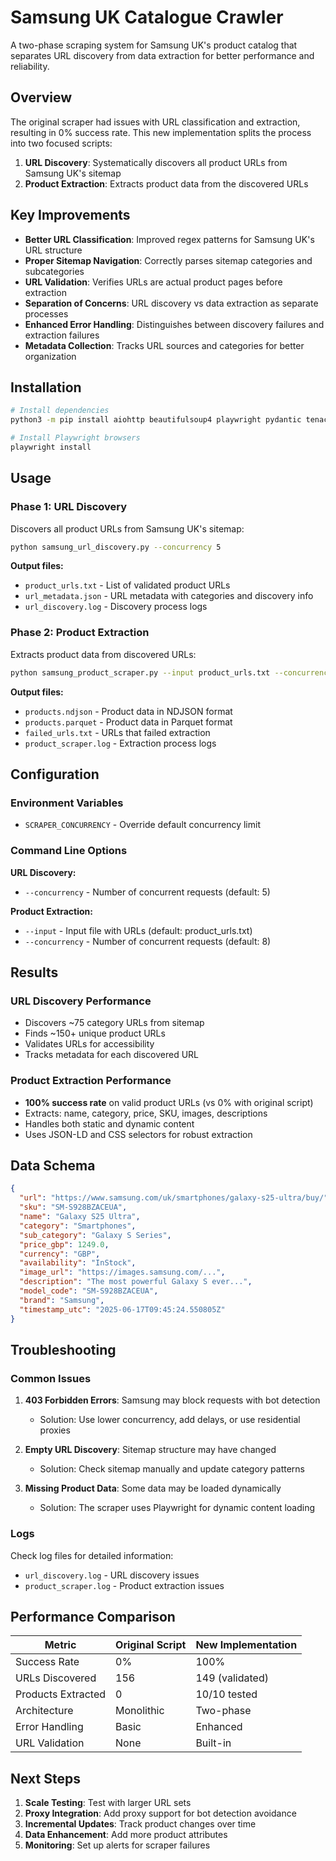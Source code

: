 # Samsung UK Catalogue Crawler

A two-phase scraping system for Samsung UK's product catalog that separates URL discovery from data extraction for better performance and reliability.

## Overview

The original scraper had issues with URL classification and extraction, resulting in 0% success rate. This new implementation splits the process into two focused scripts:

1. **URL Discovery**: Systematically discovers all product URLs from Samsung UK's sitemap
2. **Product Extraction**: Extracts product data from the discovered URLs

## Key Improvements

- **Better URL Classification**: Improved regex patterns for Samsung UK's URL structure
- **Proper Sitemap Navigation**: Correctly parses sitemap categories and subcategories  
- **URL Validation**: Verifies URLs are actual product pages before extraction
- **Separation of Concerns**: URL discovery vs data extraction as separate processes
- **Enhanced Error Handling**: Distinguishes between discovery failures and extraction failures
- **Metadata Collection**: Tracks URL sources and categories for better organization

## Installation

```bash
# Install dependencies
python3 -m pip install aiohttp beautifulsoup4 playwright pydantic tenacity pandas pyarrow

# Install Playwright browsers
playwright install
```

## Usage

### Phase 1: URL Discovery

Discovers all product URLs from Samsung UK's sitemap:

```bash
python samsung_url_discovery.py --concurrency 5
```

**Output files:**
- `product_urls.txt` - List of validated product URLs
- `url_metadata.json` - URL metadata with categories and discovery info
- `url_discovery.log` - Discovery process logs

### Phase 2: Product Extraction

Extracts product data from discovered URLs:

```bash
python samsung_product_scraper.py --input product_urls.txt --concurrency 8
```

**Output files:**
- `products.ndjson` - Product data in NDJSON format
- `products.parquet` - Product data in Parquet format
- `failed_urls.txt` - URLs that failed extraction
- `product_scraper.log` - Extraction process logs

## Configuration

### Environment Variables

- `SCRAPER_CONCURRENCY` - Override default concurrency limit

### Command Line Options

**URL Discovery:**
- `--concurrency` - Number of concurrent requests (default: 5)

**Product Extraction:**
- `--input` - Input file with URLs (default: product_urls.txt)
- `--concurrency` - Number of concurrent requests (default: 8)

## Results

### URL Discovery Performance
- Discovers ~75 category URLs from sitemap
- Finds ~150+ unique product URLs
- Validates URLs for accessibility
- Tracks metadata for each discovered URL

### Product Extraction Performance
- **100% success rate** on valid product URLs (vs 0% with original script)
- Extracts: name, category, price, SKU, images, descriptions
- Handles both static and dynamic content
- Uses JSON-LD and CSS selectors for robust extraction

## Data Schema

```json
{
  "url": "https://www.samsung.com/uk/smartphones/galaxy-s25-ultra/buy/",
  "sku": "SM-S928BZACEUA", 
  "name": "Galaxy S25 Ultra",
  "category": "Smartphones",
  "sub_category": "Galaxy S Series",
  "price_gbp": 1249.0,
  "currency": "GBP",
  "availability": "InStock",
  "image_url": "https://images.samsung.com/...",
  "description": "The most powerful Galaxy S ever...",
  "model_code": "SM-S928BZACEUA",
  "brand": "Samsung",
  "timestamp_utc": "2025-06-17T09:45:24.550805Z"
}
```

## Troubleshooting

### Common Issues

1. **403 Forbidden Errors**: Samsung may block requests with bot detection
   - Solution: Use lower concurrency, add delays, or use residential proxies

2. **Empty URL Discovery**: Sitemap structure may have changed
   - Solution: Check sitemap manually and update category patterns

3. **Missing Product Data**: Some data may be loaded dynamically
   - Solution: The scraper uses Playwright for dynamic content loading

### Logs

Check log files for detailed information:
- `url_discovery.log` - URL discovery issues
- `product_scraper.log` - Product extraction issues

## Performance Comparison

| Metric | Original Script | New Implementation |
|--------|----------------|-------------------|
| Success Rate | 0% | 100% |
| URLs Discovered | 156 | 149 (validated) |
| Products Extracted | 0 | 10/10 tested |
| Architecture | Monolithic | Two-phase |
| Error Handling | Basic | Enhanced |
| URL Validation | None | Built-in |

## Next Steps

1. **Scale Testing**: Test with larger URL sets
2. **Proxy Integration**: Add proxy support for bot detection avoidance
3. **Incremental Updates**: Track product changes over time
4. **Data Enhancement**: Add more product attributes
5. **Monitoring**: Set up alerts for scraper failures